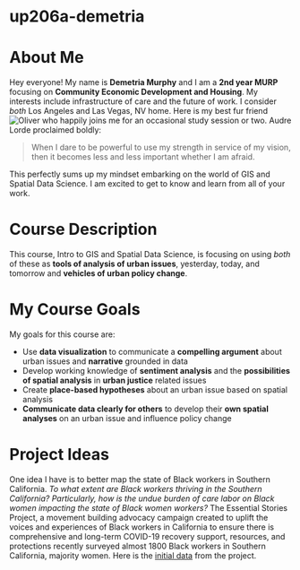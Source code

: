 # up206a-demetria
# <hl> About Me
Hey everyone! My name is **Demetria Murphy** and I am a **2nd year MURP** focusing on **Community Economic Development and Housing**. My interests include infrastructure of care and the future of work. I consider *both* Los Angeles and Las Vegas, NV home. Here is my best fur friend ![Oliver](https://drive.google.com/file/d/1Fwkxvamk0EECDxWnHtdFY1U24I_Zp0qF/view?usp=sharing)  who happily joins me for an occasional study session or two. Audre Lorde proclaimed boldly:
  >When I dare to be powerful to use my strength in service of my vision, 
  >then it becomes less and less important whether I am afraid.

This perfectly sums up my mindset embarking on the world of GIS and Spatial Data Science. I am excited to get to know and learn from all of your work.
# <hl> Course Description
This course, Intro to GIS and Spatial Data Science, is focusing on using *both* of these as **tools of analysis of urban issues**, yesterday, today, and tomorrow and **vehicles of urban policy change**.
# <hl> My Course Goals
My goals for this course are:
* Use **data visualization** to communicate a **compelling argument** about urban issues and **narrative** grounded in data 
* Develop working knowledge of **sentiment analysis** and the **possibilities of spatial analysis** in **urban justice** related issues
* Create **place-based hypotheses** about an urban issue based on spatial analysis 
* **Communicate data clearly for others** to develop their **own spatial analyses** on an urban issue and influence policy change
# <hl> Project Ideas
One idea I have is to better map the state of Black workers in Southern California. *To what extent are Black workers thriving in the Southern California? Particularly, how is the undue burden of care labor on Black women impacting the state of Black women workers?* The Essential Stories Project, a movement building advocacy campaign created to uplift the voices and experiences of Black workers in California to ensure there is comprehensive and long-term COVID-19 recovery support, resources, and protections recently surveyed almost 1800 Black workers in Southern California, majority women.
  Here is the [initial data](https://docs.google.com/document/d/1vclyxwB25PSnze9b7YTpuXSVra5JiBJz2AJQ77eUOqI/edit) from the project.
